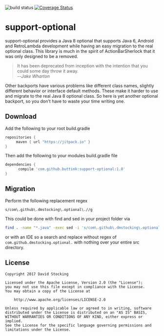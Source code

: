 ![build status](https://travis-ci.org/dmstocking/support-optional.svg?branch=master)
[![Coverage Status](https://coveralls.io/repos/github/dmstocking/support-optional/badge.svg?branch=master)](https://coveralls.io/github/dmstocking/support-optional?branch=master)

support-optional
===============================================

support-optional provides a Java 8 optional that supports Java 6, Android and
RetroLambda development while having an easy migration to the real optional
class. This library is much in the spirit of ActionBarSherlock that it was only
designed to be a removed.

> It has been deprecated from inception with the intention that you could some
day throw it away. <br>
--<cite>Jake Wharton</cite>

Other backports have various problems like different class names, slightly
different behavior or interface default methods. These make it harder to use and
migrate to the real Java 8 optional class. So here is yet another optional
backport, so you don't have to waste your time writing one.

Download
-----

Add the following to your root build.gradle
```gradle
repositories {
     maven { url "https://jitpack.io" }
}
```

Then add the following to your modules build.gradle file
```gradle
dependencies {
      compile 'com.github.buttink:support-optional:1.0'
}
```

Migration
---------

Perform the following replacement regex

```
s/com\.github\.dmstocking\.optional\.//g
```

This could be done with find and sed in your project folder via

```bash
find . -name "*.java" -exec sed -i 's/com\.github\.dmstocking\.optional\.//g' {} \;
```

or with an IDE so a search and replace without regex of
`com.github.dmstocking.optional.` with nothing over your entire src directory.

License
-------

```
Copyright 2017 David Stocking

Licensed under the Apache License, Version 2.0 (the "License");
you may not use this file except in compliance with the License.
You may obtain a copy of the License at

    http://www.apache.org/licenses/LICENSE-2.0

Unless required by applicable law or agreed to in writing, software
distributed under the License is distributed on an "AS IS" BASIS,
WITHOUT WARRANTIES OR CONDITIONS OF ANY KIND, either express or implied.
See the License for the specific language governing permissions and
limitations under the License.
```
